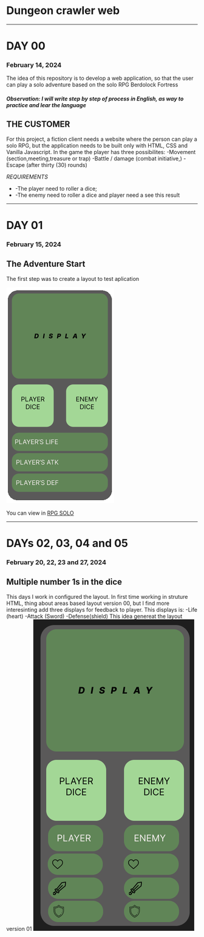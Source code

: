 # Dungeon crawler web
<hr>

# **DAY 00**    <h3> February 14, 2024 </h3>

The idea of ​​this repository is to develop a web application, so that the user can play a solo adventure based on the solo RPG Berdolock Fortress

##### **Observation: I will write step by step of process in English, as way to practice and lear the language**

## THE CUSTOMER
For this project, a fiction client needs a website where the person can play a solo RPG, but the application needs to be built only with HTML, CSS and Vanilla Javascript.
In the game the player has three possibilites:
  -Movement (section,meeting,treasure or trap)
  -Battle / damage (combat initiative,)
  -Escape (after thirty (30) rounds)

*REQUIREMENTS*
<ul>
  <li>-The player need to roller a dice;
</li>
  <li>-The enemy need to roller a dice and player need a see this result
</li>
</ul>

<hr>

# **DAY 01** 
  <h3>February 15, 2024</h3>
  
  ## The Adventure Start

  The first step was to create  a layout  to test aplication 

  ![Layout version 00, created for deploy test ](./imagens/layout_v00.png)

  You can view in [RPG SOLO](https://gabrielsabreu.github.io/rpg.solo/)

<hr>

# **DAYs 02, 03, 04 and 05**
  <h3>February 20, 22, 23 and 27, 2024</h3>
  
  ## Multiple number 1s in the dice

  This days I work in configured the layout.
  In first time working in struture HTML, thing about areas based layout version 00, but I find more interesinting add three displays for feedback to player.
  This displays is:
   -Life   (heart)
   -Attack (Sword)
   -Defense(shield) 
   This idea genereat the layout version 01
   ![Layout version 01](./imagens/layout_v01.png)



